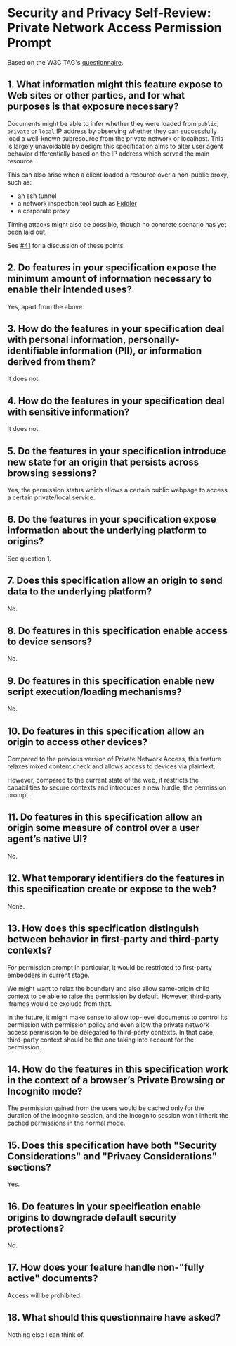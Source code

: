 # Security and Privacy Self-Review: Private Network Access Permission Prompt

Based on the W3C TAG's
[questionnaire](https://www.w3.org/TR/security-privacy-questionnaire/).

## 1. What information might this feature expose to Web sites or other parties, and for what purposes is that exposure necessary?

Documents might be able to infer whether they were loaded from `public`,
`private` or `local` IP address by observing whether they can successfully load
a well-known subresource from the private network or localhost. This is largely
unavoidable by design: this specification aims to alter user agent behavior
differentially based on the IP address which served the main resource.

This can also arise when a client loaded a resource over a non-public proxy,
such as:

* an ssh tunnel
* a network inspection tool such as [Fiddler](https://telerik.com/fiddler)
* a corporate proxy

Timing attacks might also be possible, though no concrete scenario has yet been
laid out.

See [#41](https://github.com/WICG/private-network-access/issues/41) for a
discussion of these points.

## 2. Do features in your specification expose the minimum amount of information necessary to enable their intended uses? 

Yes, apart from the above.

## 3. How do the features in your specification deal with personal information, personally-identifiable information (PII), or information derived from them?

It does not.

## 4. How do the features in your specification deal with sensitive information?

It does not.

## 5. Do the features in your specification introduce new state for an origin that persists across browsing sessions?

Yes, the permission status which allows a certain public webpage to access a
certain private/local service.

## 6. Do the features in your specification expose information about the underlying platform to origins?

See question 1.

## 7. Does this specification allow an origin to send data to the underlying platform?

No.

## 8. Do features in this specification enable access to device sensors?

No.

## 9. Do features in this specification enable new script execution/loading mechanisms?

No.

## 10. Do features in this specification allow an origin to access other devices?

Compared to the previous version of Private Network Access, this feature relaxes
mixed content check and allows access to devices via plaintext.

However, compared to the current state of the web, it restricts the capabilities
to secure contexts and introduces a new hurdle, the permission prompt.

## 11. Do features in this specification allow an origin some measure of control over a user agent’s native UI?

No.

## 12. What temporary identifiers do the features in this specification create or expose to the web?

None.

## 13. How does this specification distinguish between behavior in first-party and third-party contexts?

For permission prompt in particular, it would be restricted to first-party
embedders in current stage.

We might want to relax the boundary and also allow same-origin child context to
be able to raise the permission by default. However, third-party iframes would
be exclude from that.

In the future, it might make sense to allow top-level documents to control its
permission with permission policy and even allow the private network access
permission to be delegated to third-party contexts. In that case, third-party
context should be the one taking into account for the permission.

## 14. How do the features in this specification work in the context of a browser’s Private Browsing or Incognito mode?

The permission gained from the users would be cached only for the duration of the
incognito session, and the incognito session won’t inherit the cached permissions
in the normal mode.

## 15. Does this specification have both "Security Considerations" and "Privacy Considerations" sections?

Yes.

## 16. Do features in your specification enable origins to downgrade default security protections?

No.

## 17. How does your feature handle non-"fully active" documents?

Access will be prohibited.

## 18. What should this questionnaire have asked?

Nothing else I can think of.
